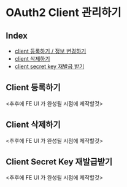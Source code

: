 # OAuth2 Client 관리하기

## Index

* [client 등록하기 / 정보 변경하기](oauth2-client.md#client-등록하기)
* [client 삭제하기](oauth2-client.md#client-삭제하기)
* [client secret key 재발급 받기](oauth2-client.md#client-secret-key-재발급받기)

## Client 등록하기

&lt;추후에 FE UI 가 완성될 시점에 제작할것&gt;

## Client 삭제하기

&lt;추후에 FE UI 가 완성될 시점에 제작할것&gt;

## Client Secret Key 재발급받기

&lt;추후에 FE UI 가 완성될 시점에 제작할것&gt;

